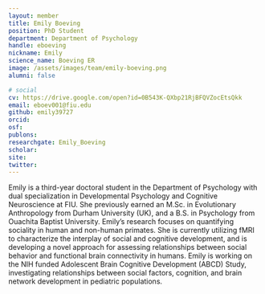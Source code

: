 ```yaml
---
layout: member
title: Emily Boeving
position: PhD Student
department: Department of Psychology
handle: eboeving
nickname: Emily
science_name: Boeving ER
image: /assets/images/team/emily-boeving.png
alumni: false

# social
cv: https://drive.google.com/open?id=0B543K-QXbp21RjBFQVZocEtsQkk
email: eboev001@fiu.edu
github: emily39727
orcid:
osf:
publons:
researchgate: Emily_Boeving
scholar:
site:
twitter:
---
```


Emily is a third-year doctoral student in the Department of Psychology with dual specialization in Developmental Psychology and Cognitive Neuroscience at FIU. She previously earned an M.Sc. in Evolutionary Anthropology from Durham University (UK), and a B.S. in Psychology from Ouachita Baptist University. Emily’s research focuses on quantifying sociality in human and non-human primates. She is currently utilizing fMRI to characterize the interplay of social and cognitive development, and is developing a novel approach for assessing relationships between social behavior and functional brain connectivity in humans. Emily is working on the NIH funded Adolescent Brain Cognitive Development (ABCD) Study, investigating relationships between social factors, cognition, and brain network development in pediatric populations.
